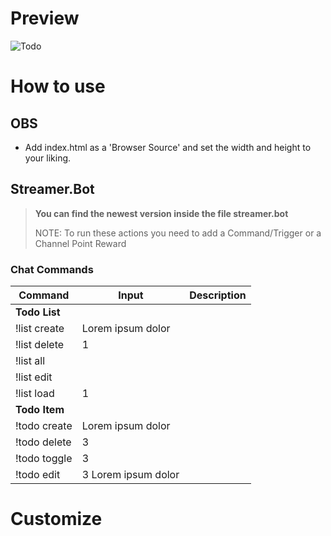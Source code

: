 # Preview
![Todo](https://user-images.githubusercontent.com/2930941/177177259-3fed6a86-c9e3-49bc-bdc7-56f72341e309.png)
# How to use
## OBS
- Add index.html as a 'Browser Source' and set the width and height to your liking.
  
## Streamer.Bot
> **You can find the newest version inside the file streamer.bot**
> 
> NOTE: To run these actions you need to add a Command/Trigger or a Channel Point Reward

### Chat Commands
| Command       | Input               | Description |
|---------------|---------------------|-------------|
| **Todo List** |                     |             |
| !list create  | Lorem ipsum dolor   |             |
| !list delete  | 1                   |             |
| !list all    |                     |             |
| !list edit  |                     |             |
| !list load    | 1                   |             |
| **Todo Item** |                     |             |
| !todo create  | Lorem ipsum dolor   |             |
| !todo delete  | 3                   |             |
| !todo toggle  | 3                   |             |
| !todo edit    | 3 Lorem ipsum dolor |             |

# Customize